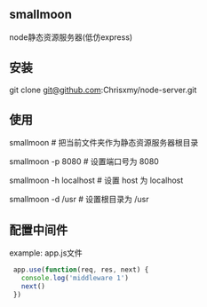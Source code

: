 ## smallmoon

node静态资源服务器(低仿express)

## 安装

git clone git@github.com:Chrisxmy/node-server.git

## 使用

smallmoon # 把当前文件夹作为静态资源服务器根目录

smallmoon -p 8080 # 设置端口号为 8080

smallmoon -h localhost # 设置 host 为 localhost

smallmoon -d /usr # 设置根目录为 /usr

## 配置中间件
example: 
app.js文件
```javascript
 app.use(function(req, res, next) {
   console.log('middleware 1')
   next()
 })
```